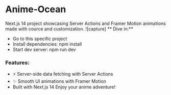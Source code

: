 # Anime-Ocean
Next.js 14 project showcasing Server Actions and Framer Motion animations made with cource and customization.
![capture]
** Dive in:**
- Go to this specific project
- Install dependencies: npm install
- Start dev server: npm run dev
### Features:
- ⚡️ Server-side data fetching with Server Actions
- ✨ Smooth UI animations with Framer Motion
- Built with Next.js 14
Enjoy your anime adventure!